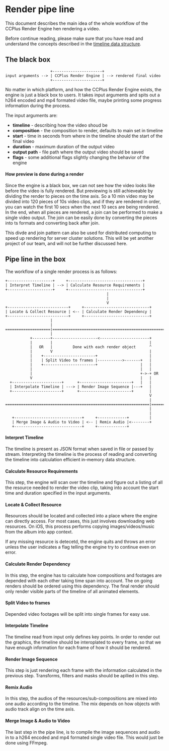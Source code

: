 Render pipe line
================

This document describes the main idea of the whole workflow of the CCPlus
Render Engine hen rendering a video.

Before continue reading, please make sure that you have read and understand the 
concepts described in the [timeline data structure](data-structures/Timeline.md).

The black box
-------------

                        +----------------------+
    input arguments --> | CCPlus Render Engine | --> rendered final video
                        +----------------------+
                       
No matter in which platform, and how the CCPlus Render Engine exists, the
engine is just a black box to users. It takes input arguments and spits out
a h264 encoded and mp4 formated video file, maybe printing some progress 
information during the process.

The input arguments are:

 - **timeline** - describing how the video shoud be
 - **composition** - the composition to render, defaults to main set in timeline
 - **start** - time in seconds from where in the timeline should the start
                of the final video
 - **duration** - maximum duration of the output video
 - **output path** - file path where the output video should be saved
 - **flags** - some additional flags slightly changing the behavior of the engine

#### How preview is done during a render

Since the engine is a black box, we can not see how the video looks like
before the video is fully rendered. But previewing is still achieveable
by dividing the render to pieces on the time axis. So a 10 min video may
be divided into 120 pieces of 10s video clips, and if they are rendered
in order, you can watch the first 10 secs when the next 10 secs are being
rendered. In the end, when all pieces are rendered, a join can be performed
to make a single video output. The join can be easily done by converting
the pieces into ts formats and converting back after join.

This divde and join pattern can also be used for distributed computing to
speed up rendering for server cluster solutions. This will be yet another
project of our team, and will not be further discussed here.

Pipe line in the box
--------------------

The workflow of a single render process is as follows:

    +--------------------+     +---------------------------------+
    | Interpret Timeline | --> | Calculate Resource Requirements |
    +--------------------+     +---------------------------------+
                                                 |
                                                 |
                                                 V
    +---------------------------+     +-----------------------------+
    | Locate & Collect Resource | <-- | Calculate Render Dependency |
    +---------------------------+     +-----------------------------+
                        |
                        |
    ====================|==================================================
                        |
               +--------+--------------------<----------------------+
               |        |                                           |
               |   OR   |         Done with each render object      ^
               |        V                                           |                
               |    +-----------------------+                       |
               |    | Split Video to frames |----------->-------+   |     
               |    +-----------------------+                   |   |
               |                                                |   |
               |                                                +->-+ OR
               V                                                |   |
      +----------------------+      +-----------------------+   |   |
      | Interpolate Timeline | ---> | Render Image Sequence |---+   |
      +----------------------+      +-----------------------+       |
                                                                    V
                                                                    |
    ================================================================|=======
                                                                    |
                                                                    |
       +------------------------------+     +-------------+         |
       | Merge Image & Audio to Video | <-- | Remix Audio |<--------+
       +------------------------------+     +-------------+
       
#### Interpret Timeline

The timeline is present as JSON format when saved in file or passed by stream.
Interpreting the timeline is the process of reading and converting the timeline
into calculation efficient in-memory data structure.

#### Calculate Resource Requirements

This step, the engine will scan over the timeline and figure out a listing of
all the resource needed to render the video clip, taking into account the start
time and duration specified in the input arguments.

#### Locate & Collect Resource

Resources should be located and collected into a place where the engine can
directly access. For most cases, this just involves downloading web resources.
On iOS, this process performs copying images/videos/music from the album into
app context.

If any missing resource is detecetd, the engine quits and throws an error unless
the user indicates a flag telling the engine try to continue even on error.

#### Calculate Render Dependency

In this step, the engine has to calculate how compositions and footages are
depended with each other taking time span into account. The on going renders
should be ordered using this dependency. The final render should only render
visible parts of the timeline of all animated elements.

#### Split Video to frames

Depended video footages will be split into single frames for easy use.

#### Interpolate Timeline

The timeline read from input only defines key points. In order to render out the
graphics, the timeline should be interoplated to every frame, so that we have
enough information for each frame of how it should be rendered.

#### Render Image Sequence

This step is just rendering each frame with the information calculated in the
previous step. Transforms, filters and masks should be apllied in this step.

#### Remix Audio

In this step, the audios of the resources/sub-compositions are mixed into one
audio according to the timeline. The mix depends on how objects with audio track
align on the time axis.


#### Merge Image & Audio to Video

The last step in the pipe line, is to compile the image sequences and audio in
to a h264 encoded and mp4 formated single video file. This would just be done
using FFmpeg.

